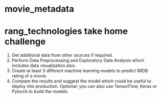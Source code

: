 # movie_metadata
# rang_technologies take home challenge

1. Get additional data from other sources if required.
2. Perform Data Preprocessing and Exploratory Data Analysis which includes data visualization also.
3. Create at least 3 different machine learning models to predict IMDB rating of a movie.
4. Compare the results and suggest the model which could be useful to deploy into production.
Optional: you can also use TensorFlow, Keras or Pytorch to build the models.
